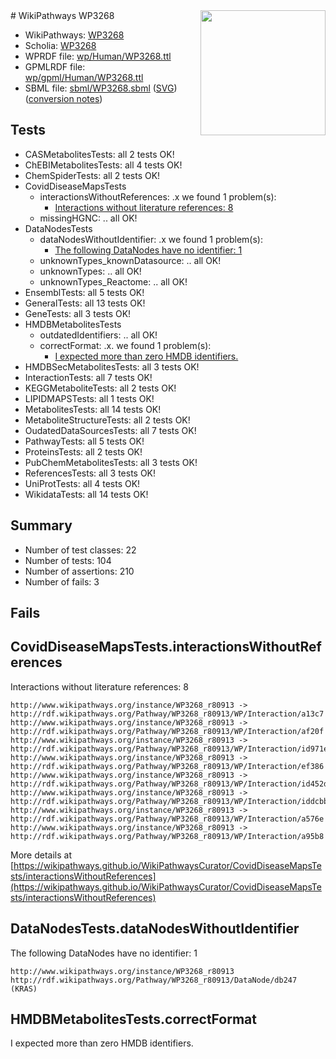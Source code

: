 <img style="float: right; width: 200px" src="../logo.png" />
# WikiPathways WP3268

* WikiPathways: [WP3268](https://identifiers.org/wikipathways:WP3268)
* Scholia: [WP3268](https://scholia.toolforge.org/wikipathways/WP3268)
* WPRDF file: [wp/Human/WP3268.ttl](../wp/Human/WP3268.ttl)
* GPMLRDF file: [wp/gpml/Human/WP3268.ttl](../wp/gpml/Human/WP3268.ttl)
* SBML file: [sbml/WP3268.sbml](../sbml/WP3268.sbml) ([SVG](../sbml/WP3268.svg)) ([conversion notes](../sbml/WP3268.txt))

## Tests
* CASMetabolitesTests: all 2 tests OK!
* ChEBIMetabolitesTests: all 4 tests OK!
* ChemSpiderTests: all 2 tests OK!
* CovidDiseaseMapsTests
    * interactionsWithoutReferences: .x we found 1 problem(s):
        * [Interactions without literature references: 8](#2e295936)
    * missingHGNC: .. all OK!
* DataNodesTests
    * dataNodesWithoutIdentifier: .x we found 1 problem(s):
        * [The following DataNodes have no identifier: 1](#d2d32fa0)
    * unknownTypes_knownDatasource: .. all OK!
    * unknownTypes: .. all OK!
    * unknownTypes_Reactome: .. all OK!
* EnsemblTests: all 5 tests OK!
* GeneralTests: all 13 tests OK!
* GeneTests: all 3 tests OK!
* HMDBMetabolitesTests
    * outdatedIdentifiers: .. all OK!
    * correctFormat: .x. we found 1 problem(s):
        * [I expected more than zero HMDB identifiers.](#ad154c1e)
* HMDBSecMetabolitesTests: all 3 tests OK!
* InteractionTests: all 7 tests OK!
* KEGGMetaboliteTests: all 2 tests OK!
* LIPIDMAPSTests: all 1 tests OK!
* MetabolitesTests: all 14 tests OK!
* MetaboliteStructureTests: all 2 tests OK!
* OudatedDataSourcesTests: all 7 tests OK!
* PathwayTests: all 5 tests OK!
* ProteinsTests: all 2 tests OK!
* PubChemMetabolitesTests: all 3 tests OK!
* ReferencesTests: all 3 tests OK!
* UniProtTests: all 4 tests OK!
* WikidataTests: all 14 tests OK!


## Summary

* Number of test classes: 22
* Number of tests: 104
* Number of assertions: 210
* Number of fails: 3

## Fails

<a name="2e295936" />

## CovidDiseaseMapsTests.interactionsWithoutReferences

Interactions without literature references: 8
```
http://www.wikipathways.org/instance/WP3268_r80913 -> http://rdf.wikipathways.org/Pathway/WP3268_r80913/WP/Interaction/a13c7
http://www.wikipathways.org/instance/WP3268_r80913 -> http://rdf.wikipathways.org/Pathway/WP3268_r80913/WP/Interaction/af20f
http://www.wikipathways.org/instance/WP3268_r80913 -> http://rdf.wikipathways.org/Pathway/WP3268_r80913/WP/Interaction/id971e4653
http://www.wikipathways.org/instance/WP3268_r80913 -> http://rdf.wikipathways.org/Pathway/WP3268_r80913/WP/Interaction/ef386
http://www.wikipathways.org/instance/WP3268_r80913 -> http://rdf.wikipathways.org/Pathway/WP3268_r80913/WP/Interaction/id452df857
http://www.wikipathways.org/instance/WP3268_r80913 -> http://rdf.wikipathways.org/Pathway/WP3268_r80913/WP/Interaction/iddcbb034f
http://www.wikipathways.org/instance/WP3268_r80913 -> http://rdf.wikipathways.org/Pathway/WP3268_r80913/WP/Interaction/a576e
http://www.wikipathways.org/instance/WP3268_r80913 -> http://rdf.wikipathways.org/Pathway/WP3268_r80913/WP/Interaction/a95b8
```

More details at [https://wikipathways.github.io/WikiPathwaysCurator/CovidDiseaseMapsTests/interactionsWithoutReferences](https://wikipathways.github.io/WikiPathwaysCurator/CovidDiseaseMapsTests/interactionsWithoutReferences)

<a name="d2d32fa0" />

## DataNodesTests.dataNodesWithoutIdentifier

The following DataNodes have no identifier: 1
```
http://www.wikipathways.org/instance/WP3268_r80913 http://rdf.wikipathways.org/Pathway/WP3268_r80913/DataNode/db247 (KRAS)
```

<a name="ad154c1e" />

## HMDBMetabolitesTests.correctFormat

I expected more than zero HMDB identifiers.
